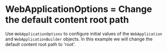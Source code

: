# WebApplicationOptions = Change the default content root path

Use ```WebApplicationOptions``` to configure initial values of the ```WebApplication``` and ```WebApplicationBuilder``` objects. In this example we will change the default content root path to 'root'.
